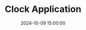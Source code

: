 ---
layout: inner
position: left
title: 'Clock Application'
date: 2024-10-09 15:00:00
categories: development
tags: C++ Java JavaFX
featured_image: '/img/posts/clock.png'
project_link: 'https://github.com/SubparAtBest0219/ePortfolio/blob/main/Artifact%201/original/Clock.cpp'
enhancement_link: 'https://github.com/SubparAtBest0219/ePortfolio/blob/main/Artifact%201/Enhancement%201/src/main.java'
narrative_link: 'https://docs.google.com/document/d/1ita0p0VQWbRvs0CE83NM9QVYWDM-ej5n/edit?usp=sharing&ouid=106533354037398368939&rtpof=true&sd=true'
button_icon: 'github'
button_text: 'Visit Original Project'
narrative_icon: 'google'
lead_text: "A clock application that mimics clock functionality and allows user input."
---